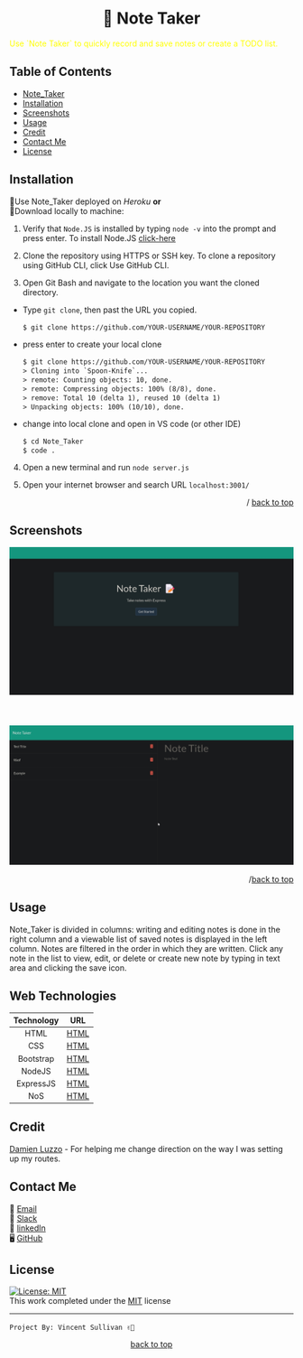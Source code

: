 <h1 align="center">📕 Note Taker</h1>
 
<div id="top"></div>

<p style="color: yellow">Use `Note Taker` to quickly record and save notes or create a TODO list.</p>

## __Table of Contents__
- [Note_Taker](#bote_taker)<br>
- [Installation](#installation)<br>
- [Screenshots](#screenshots)<br>
- [Usage](#usage)<br>
- [Credit](#credit)<br>
- [Contact Me](#contact-me)<br>
- [License](#license)<br>

## Installation 

🔺Use Note_Taker deployed on *Heroku* **or**
<br> 
🔺Download locally to machine: 
1. Verify that `Node.JS` is installed by typing `node -v` into the prompt and press enter. To install Node.JS [click-here](https://nodejs.org/en/)

2. Clone the repository using HTTPS or SSH key. To clone a repository using GitHub CLI, click Use GitHub CLI.<br>

3. Open Git Bash and navigate to the location you want the cloned directory.

  * Type `git clone`, then past the URL you copied.

	```
	$ git clone https://github.com/YOUR-USERNAME/YOUR-REPOSITORY

	```
  * press enter to create your local clone

	```
	$ git clone https://github.com/YOUR-USERNAME/YOUR-REPOSITORY
	> Cloning into `Spoon-Knife`...
	> remote: Counting objects: 10, done.
	> remote: Compressing objects: 100% (8/8), done.
	> remove: Total 10 (delta 1), reused 10 (delta 1)
	> Unpacking objects: 100% (10/10), done.
	```

  * change into local clone and open in VS code (or other IDE)

	```
	$ cd Note_Taker
	$ code .
	```

4. Open a new terminal and run
	`node server.js`

5. Open your internet browser and search URL `localhost:3001/`

<p align="right">/ <a href="#top">back to top</a></p>

## Screenshots
![alt text](./public/assets/imgs/20220102_3840x1898.jpg)<br>
<br><br><br>
![alt text](./public/assets/imgs/20220102_3840x1898%20(2).jpg)<br>

<p align="right">/<a href="#top">back to top</a></p>

## Usage

Note_Taker is divided in columns: writing and editing notes is done in the right column and a viewable list of saved notes is displayed in the left column. Notes are filtered in the order in which they are written. Click any note in the list to view, edit, or delete or create new note by typing in text area and clicking the save icon. 

## Web Technologies

| Technology | URL | 
| :---: | :----: |  
| HTML  | [HTML](www.html.com) |
| CSS  | [HTML](www.html.com) |
| Bootstrap | [HTML](www.html.com) |
| NodeJS | [HTML](www.html.com) |
| ExpressJS | [HTML](www.html.com) |
| NoS | [HTML](www.html.com) |

## Credit
[Damien Luzzo](https://www.github.com/damienluzzo33) - For helping me change direction on the way I was setting up my routes.

## Contact Me
📧 [Email](https://www.vlsulliv@yahoo.com)<br>
📝 [Slack](https://stackoverflow.com/users/13850481/vlsulliv)<br>
🔗 [linkedIn](https://www.linkedin.com/in/vlsullivan/)<br>
🖥️ [GitHub](https://www.github.com/vlsulliv)<br>

## License #  

[![License: MIT](https://img.shields.io/badge/License-MIT-yellow.svg)](https://opensource.org/licenses/MIT/)  
This work completed under the [MIT](https://choosealicense.com) license


---
``Project By: Vincent Sullivan ✌️🐢 `` 
<p align="center"><a href="#top">back to top</a></p>